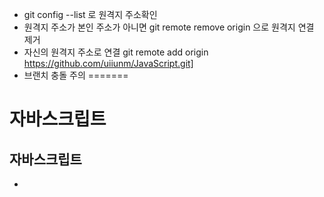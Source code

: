 + git config --list 로 원격지 주소확인
+ 원격지 주소가 본인 주소가 아니면 git remote remove origin 으로 원격지 연결 제거
+ 자신의 원격지 주소로 연결 git remote add origin https://github.com/uiiunm/JavaScript.git]
+ 브랜치 충돌 주의
=======
# 자바스크립트
## 자바스크립트
+ <script> 태그 사용
+내부
  + head 태그 영역
  + body 태그 영역
  어디든 가능
+외부
  + src 속성 사용

+ ES6+
 + 화살표함수 사용
 + 백틴문자열 사용
